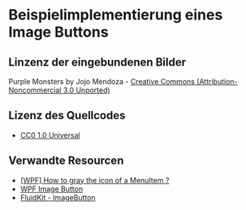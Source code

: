 # Beispielimplementierung eines Image Buttons

## Linzenz der eingebundenen Bilder
Purple Monsters by Jojo Mendoza - [Creative Commons (Attribution-Noncommercial 3.0 Unported)](http://creativecommons.org/licenses/by-nc/3.0/)

## Lizenz des Quellcodes
- [CC0 1.0 Universal](https://creativecommons.org/publicdomain/zero/1.0/)

## Verwandte Resourcen
- [[WPF] How to gray the icon of a MenuItem ?](http://weblogs.asp.net/thomaslebrun/archive/2009/03/03/wpf-how-to-gray-the-icon-of-a-menuitem.aspx)
- [WPF Image Button](http://imagebuttonwpf.codeplex.com/)
- [FluidKit - ImageButton](http://fluidkit.codeplex.com/)